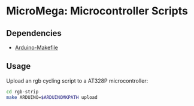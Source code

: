 # MicroMega: Microcontroller Scripts

## Dependencies

  - [Arduino-Makefile](https://github.com/sudar/Arduino-Makefile)

## Usage

Upload an rgb cycling script to a AT328P microcontroller:

```sh
cd rgb-strip
make ARDUINO=$ARDUINOMKPATH upload
```
